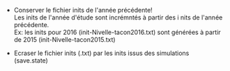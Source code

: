 
- Conserver le fichier inits de l'année précédente!   
Les inits de l'année d'étude sont incrémntés à partir des i nits de l'année précédente.  
Ex: les inits pour 2016 (init-Nivelle-tacon2016.txt) sont générées à partir de 2015 (init-Nivelle-tacon2015.txt) 

- Ecraser le fichier inits (.txt) par les inits issus des simulations (save.state)

